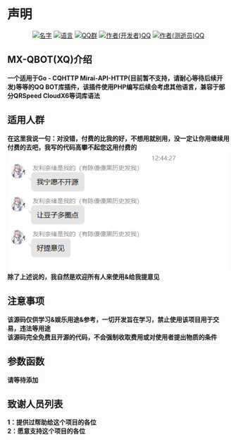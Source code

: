 # 声明

<div align=center>
<a href="https://github.com/ggzzll/MX-QBOT"><img alt="名字" src="https://img.shields.io/badge/%E5%90%8D%E5%AD%97-XQ-orange.svg"></img></a>
<a href="https://www.php.net/"><img alt="语言" src="https://img.shields.io/badge/%E8%AF%AD%E8%A8%80-PHP-brightgreen.svg"></img></a>
<a href="https://jq.qq.com/?_wv=1027&k=YCZWj96t"><img alt="QQ群" src="https://img.shields.io/badge/QQ%E7%BE%A4-901365053-ff69b4.svg"></img></a>
<a href="https://wpa.qq.com/msgrd?v=1&uin=386715331&site=qq&menu=yes"><img alt="作者(开发者)QQ" src="https://img.shields.io/badge/%E4%BD%9C%E8%80%85(%E5%BC%80%E5%8F%91%E8%80%85)QQ-386715331-blue.svg"></img></a>
<a href="https://wpa.qq.com/msgrd?v=1&uin=1334850101&site=qq&menu=yes"><img alt="作者(测逝员)QQ" src="https://img.shields.io/badge/%E4%BD%9C%E8%80%85(%E6%B5%8B%E9%80%9D%E5%91%98)QQ-1334850101-blue.svg"></img></a>
</div>  

## MX-QBOT(XQ)介绍
**一个适用于Go - CQHTTP Mirai-API-HTTP(目前暂不支持，请耐心等待后续开发)等等的QQ BOT库插件，该插件使用PHP编写后续会考虑其他语言，兼容于部分QRSpeed CloudX6等词库语法**

## 适用人群
**在这里我说一句：对没错，付费的比我的好，不想用就别用，没一定让你用继续用付费的去吧，我写的代码高攀不起您这用付费的**  
<img alt="不宜适用人群" src="/PWANETA/1.png" id="PWANETA" onerror="this.src='https://cdn.jsdelivr.net/gh/ggzzll/XQ'+this.src;">  
**除了上述说的，我自然是欢迎所有人来使用&给我提意见**

## 注意事项
**该源码仅供学习&娱乐用途&参考，一切开发旨在学习，禁止使用该项目用于交易，违法等用途**  
**该源码完全免费且开源的代码，不会强制收取费用或对使用者提出物质的条件**  

## 参数函数
**请等待添加**  

## 致谢人员列表
**1：提供过帮助给这个项目的各位**  
**2：愿意支持这个项目的各位**
